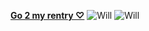 [**Go 2 my rentry ♡**](rentry.co/incurablecurse2)
![Will](https://media.tenor.com/BSLiuAjfmIIAAAAM/will-graham-hugh-dancy.gif)
![Will](https://media.tenor.com/BSLiuAjfmIIAAAAM/will-graham-hugh-dancy.gif)

